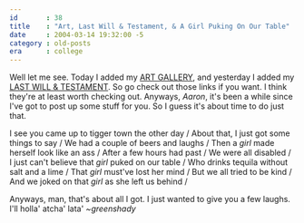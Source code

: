 ```yaml
---
id       : 38
title    : "Art, Last Will & Testament, & A Girl Puking On Our Table"
date     : 2004-03-14 19:32:00 -5
category : old-posts
era      : college
---
```


Well let me see.  Today I added my <a href="/art" title="Art Directory">ART GALLERY</a>, and yesterday I added my <a href="/people/justin_tadlock/articles/LastWillAndTestament.php" title="Last Will &amp; Testament">LAST WILL &amp; TESTAMENT</a>.  So go check out those links if you want.  I think they're at least worth checking out.  Anyways, <em> Aaron</em>, it's been a while since I've got to post up some stuff for you.  So I guess it's about time to do just that.

I see you came up to tigger town the other day /
About that, I just got some things to say /
We had a couple of beers and laughs /
Then a <em> girl</em> made herself look like an ass /
After a few hours had past /
We were all disabled /
I just can't believe that <em> girl</em> puked on our table /
Who drinks tequila without salt and a lime /
That <em> girl</em> must've lost her mind /
But we all tried to be kind /
And we joked on that <em> girl</em> as she left us behind /

Anyways, man, that's about all I got.  I just wanted to give you a few laughs.  I'll holla' atcha' lata'  <em> ~greenshady</em>
